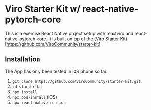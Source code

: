 # Viro Starter Kit w/ react-native-pytorch-core

This is a exercise React Native project setup with reactviro and react-native-pytorch-core. It is built on top of the (Viro Starter Kit)[https://github.com/ViroCommunity/starter-kit]


## Installation

The App has only been tested in iOS phone so far.

1. `git clone https://github.com/ViroCommunity/starter-kit.git`
2. `cd starter-kit`
3. `npm install`
4. `npx pod-install` (iOS)
5. `npx react-native run-ios`

